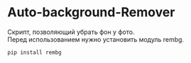 # Auto-background-Remover

Скрипт, позволяющий убрать фон у фото.\
Перед использованием нужно установить модуль rembg.

```pip install rembg```


